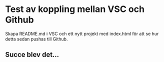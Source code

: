 # Test av koppling mellan VSC och Github
Skapa README.md i VSC och ett nytt projekt med index.html för att se hur detta sedan pushas till Github. 

## Succe blev det... 